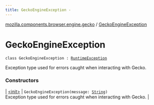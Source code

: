 ```yaml
---
title: GeckoEngineException - 
---
```


[mozilla.components.browser.engine.gecko](../index.html) / [GeckoEngineException](./index.html)

# GeckoEngineException

`class GeckoEngineException : `[`RuntimeException`](https://kotlinlang.org/api/latest/jvm/stdlib/kotlin/-runtime-exception/index.html)

Exception type used for errors caught when interacting with Gecko.

### Constructors

| [&lt;init&gt;](-init-.html) | `GeckoEngineException(message: `[`String`](https://kotlinlang.org/api/latest/jvm/stdlib/kotlin/-string/index.html)`)`<br>Exception type used for errors caught when interacting with Gecko. |

